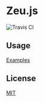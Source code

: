 # Zeu.js

![Travis CI](https://travis-ci.org/shzlw/zeu.svg?branch=master)

## Usage

[Examples](https://shzlw.github.io/zeu/examples/demo.html)

## License

[MIT](http://opensource.org/licenses/MIT)